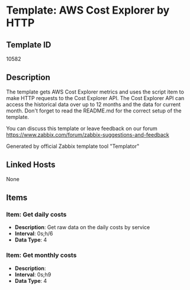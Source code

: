 # Template: AWS Cost Explorer by HTTP

## Template ID
10582

## Description
The template gets AWS Cost Explorer metrics and uses the script item to make HTTP requests to the Cost Explorer API.
The Cost Explorer API can access the historical data over up to 12 months and the data for current month.
Don't forget to read the README.md for the correct setup of the template.

You can discuss this template or leave feedback on our forum https://www.zabbix.com/forum/zabbix-suggestions-and-feedback

Generated by official Zabbix template tool "Templator"

## Linked Hosts
None

## Items

### Item: Get daily costs
- **Description**: Get raw data on the daily costs by service
- **Interval**: 0s;h/6
- **Data Type**: 4

### Item: Get monthly costs
- **Description**: 
- **Interval**: 0s;h9
- **Data Type**: 4

